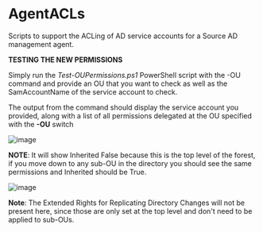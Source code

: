 # AgentACLs
Scripts to support the ACLing of AD service accounts for a Source AD management agent.

**TESTING THE NEW PERMISSIONS**

Simply run the _Test-OUPermissions.ps1_ PowerShell script with the -OU command and provide an OU that you want to check as well as the SamAccountName of the service account to check.

The output from the command should display the service account you provided, along with a list of all permissions delegated at the OU specified with the **-OU** switch

![image](https://github.com/user-attachments/assets/223596b4-58c6-44e6-a7f1-673d3eeb3cd7)


**NOTE**: It will show Inherited False because this is the top level of the forest, if you move down to any sub-OU in the directory you should see the same permissions and Inherited should be True.  

![image](https://github.com/user-attachments/assets/7818fb4c-2c4a-4bec-b40d-e7e8cbb07638)

**Note**: The Extended Rights for Replicating Directory Changes will not be present here, since those are only set at the top level and don't need to be applied to sub-OUs.

